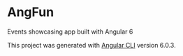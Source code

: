 # AngFun
Events showcasing app built with Angular 6

This project was generated with [Angular CLI](https://github.com/angular/angular-cli) version 6.0.3.


